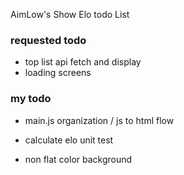 AimLow's Show Elo todo List

### requested todo

- top list api fetch and display
- loading screens

### my todo

- main.js organization / js to html flow
  
- calculate elo unit test
  
- non flat color background
